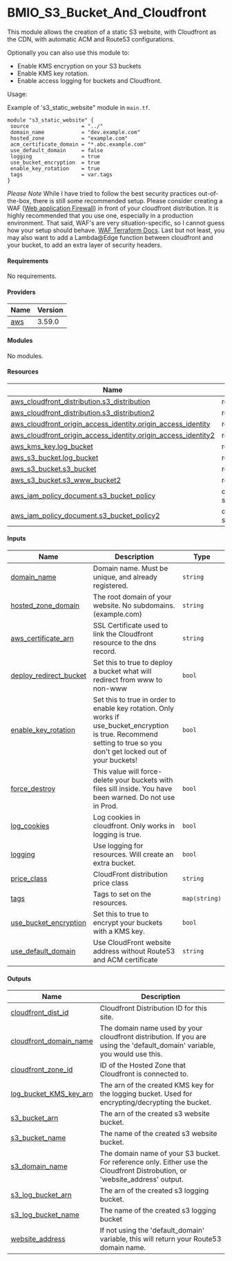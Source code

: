 # BMIO_S3_Bucket_And_Cloudfront

This module allows the creation of a static S3 website, with Cloudfront as the CDN, with automatic ACM and Route53 configurations.

 Optionally you can also use this module to:
  - Enable KMS encryption on your S3 buckets
  - Enable KMS key rotation.
  - Enable access logging for buckets and Cloudfront.

 Usage:

 Example of 's3_static_website" module in `main.tf`.

 ```hcl
module "s3_static_website" {
  source                 = "../"
  domain_name            = "dev.example.com"
  hosted_zone            = "example.com"
  acm_certificate_domain = "*.abc.example.com"
  use_default_domain     = false
  logging                = true
  use_bucket_encryption  = true
  enable_key_rotation    = true
  tags                   = var.tags
}
 ```

 *Please Note* While I have tried to follow the best security practices out-of-the-box, there is still some recommended setup. Please consider creating a WAF ([Web application Firewall](https://aws.amazon.com/waf/)) in front of your cloudfront distribution. It is highly recommended that you use one, especially in a production environment. That said, WAF's are very situation-specific, so I cannot guess how your setup should behave.
 [WAF Terraform Docs](https://registry.terraform.io/providers/hashicorp/aws/latest/docs/resources/wafv2_web_acl). Last but not least, you may also want to add a Lambda@Edge function between cloudfront and your bucket, to add an extra layer of security headers.

#### Requirements

No requirements.

#### Providers

| Name | Version |
|------|---------|
| <a name="provider_aws"></a> [aws](#provider_aws) | 3.59.0 |

#### Modules

No modules.

#### Resources

| Name | Type |
|------|------|
| [aws_cloudfront_distribution.s3_distribution](https://registry.terraform.io/providers/hashicorp/aws/latest/docs/resources/cloudfront_distribution) | resource |
| [aws_cloudfront_distribution.s3_distribution2](https://registry.terraform.io/providers/hashicorp/aws/latest/docs/resources/cloudfront_distribution) | resource |
| [aws_cloudfront_origin_access_identity.origin_access_identity](https://registry.terraform.io/providers/hashicorp/aws/latest/docs/resources/cloudfront_origin_access_identity) | resource |
| [aws_cloudfront_origin_access_identity.origin_access_identity2](https://registry.terraform.io/providers/hashicorp/aws/latest/docs/resources/cloudfront_origin_access_identity) | resource |
| [aws_kms_key.log_bucket](https://registry.terraform.io/providers/hashicorp/aws/latest/docs/resources/kms_key) | resource |
| [aws_s3_bucket.log_bucket](https://registry.terraform.io/providers/hashicorp/aws/latest/docs/resources/s3_bucket) | resource |
| [aws_s3_bucket.s3_bucket](https://registry.terraform.io/providers/hashicorp/aws/latest/docs/resources/s3_bucket) | resource |
| [aws_s3_bucket.s3_www_bucket2](https://registry.terraform.io/providers/hashicorp/aws/latest/docs/resources/s3_bucket) | resource |
| [aws_iam_policy_document.s3_bucket_policy](https://registry.terraform.io/providers/hashicorp/aws/latest/docs/data-sources/iam_policy_document) | data source |
| [aws_iam_policy_document.s3_bucket_policy2](https://registry.terraform.io/providers/hashicorp/aws/latest/docs/data-sources/iam_policy_document) | data source |

#### Inputs

| Name | Description | Type |
|------|-------------|------|
| <a name="input_domain_name"></a> [domain_name](#input_domain_name) | Domain name. Must be unique, and already registered. | `string` |
| <a name="input_hosted_zone_domain"></a> [hosted_zone_domain](#input_hosted_zone_domain) | The root domain of your website. No subdomains. (example.com) | `string` |
| <a name="input_aws_certificate_arn"></a> [aws_certificate_arn](#input_aws_certificate_arn) | SSL Certificate used to link the Cloudfront resource to the dns record. | `string` |
| <a name="input_deploy_redirect_bucket"></a> [deploy_redirect_bucket](#input_deploy_redirect_bucket) | Set this to true to deploy a bucket what will redirect from www to non-www | `bool` |
| <a name="input_enable_key_rotation"></a> [enable_key_rotation](#input_enable_key_rotation) | Set this to true in order to enable key rotation. Only works if use_bucket_encryption is true. Recommend setting to true so you don't get locked out of your buckets! | `bool` |
| <a name="input_force_destroy"></a> [force_destroy](#input_force_destroy) | This value will force-delete your buckets with files sill inside. You have been warned. Do not use in Prod. | `bool` |
| <a name="input_log_cookies"></a> [log_cookies](#input_log_cookies) | Log cookies in cloudfront. Only works in logging is true. | `bool` |
| <a name="input_logging"></a> [logging](#input_logging) | Use logging for resources. Will create an extra bucket. | `bool` |
| <a name="input_price_class"></a> [price_class](#input_price_class) | CloudFront distribution price class | `string` |
| <a name="input_tags"></a> [tags](#input_tags) | Tags to set on the resources. | `map(string)` |
| <a name="input_use_bucket_encryption"></a> [use_bucket_encryption](#input_use_bucket_encryption) | Set this to true to encrypt your buckets with a KMS key. | `bool` |
| <a name="input_use_default_domain"></a> [use_default_domain](#input_use_default_domain) | Use CloudFront website address without Route53 and ACM certificate | `string` |

#### Outputs

| Name | Description |
|------|-------------|
| <a name="output_cloudfront_dist_id"></a> [cloudfront_dist_id](#output_cloudfront_dist_id) | Cloudfront Distribution ID for this site. |
| <a name="output_cloudfront_domain_name"></a> [cloudfront_domain_name](#output_cloudfront_domain_name) | The domain name used by your cloudfront distribution. If you are using the 'default_domain' variable, you would use this. |
| <a name="output_cloudfront_zone_id"></a> [cloudfront_zone_id](#output_cloudfront_zone_id) | ID of the Hosted Zone that Cloudfront is connected to. |
| <a name="output_log_bucket_KMS_key_arn"></a> [log_bucket_KMS_key_arn](#output_log_bucket_KMS_key_arn) | The arn of the created KMS key for the logging bucket. Used for encrypting/decrypting the bucket. |
| <a name="output_s3_bucket_arn"></a> [s3_bucket_arn](#output_s3_bucket_arn) | The arn of the created s3 website bucket. |
| <a name="output_s3_bucket_name"></a> [s3_bucket_name](#output_s3_bucket_name) | The name of the created s3 website bucket. |
| <a name="output_s3_domain_name"></a> [s3_domain_name](#output_s3_domain_name) | The domain name of your S3 bucket. For reference only. Either use the Cloudfront Distrobution, or 'website_address' output. |
| <a name="output_s3_log_bucket_arn"></a> [s3_log_bucket_arn](#output_s3_log_bucket_arn) | The arn of the created s3 logging bucket. |
| <a name="output_s3_log_bucket_name"></a> [s3_log_bucket_name](#output_s3_log_bucket_name) | The name of the created s3 logging bucket |
| <a name="output_website_address"></a> [website_address](#output_website_address) | If not using the 'default_domain' variable, this will return your Route53 domain name. |

